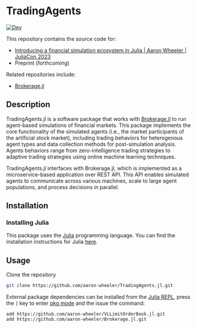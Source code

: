# TradingAgents

<!-- [![Stable](https://img.shields.io/badge/docs-stable-blue.svg)](https://aaron-wheeler.github.io/TradingAgents.jl/stable/) -->
[![Dev](https://img.shields.io/badge/docs-dev-blue.svg)](https://aaron-wheeler.github.io/TradingAgents.jl/dev/)
<!-- [![Build Status](https://github.com/aaron-wheeler/TradingAgents.jl/actions/workflows/CI.yml/badge.svg?branch=main)](https://github.com/aaron-wheeler/TradingAgents.jl/actions/workflows/CI.yml?query=branch%3Amain) -->

This repository contains the source code for:

* [Introducing a financial simulation ecosystem in Julia | Aaron Wheeler | JuliaCon 2023](https://www.youtube.com/watch?v=C2Itnbwf9hg)
* Preprint (forthcoming)

Related repositories include:

* [Brokerage.jl](https://github.com/aaron-wheeler/Brokerage.jl)

## Description

TradingAgents.jl is a software package that works with [Brokerage.jl](https://github.com/aaron-wheeler/Brokerage.jl) to run agent-based simulations of financial markets. This package implements the core functionality of the simulated agents (i.e., the market participants of the artificial stock market), including trading behaviors for heterogenous agent types and data collection methods for post-simulation analysis. Agents behaviors range from zero-intelligence trading strategies to adaptive trading strategies using online machine learning techniques. 

TradingAgents.jl interfaces with Brokerage.jl, which is implemented as a microservice-based application over REST API. This API enables simulated agents to communicate across various machines, scale to large agent populations, and process decisions in parallel.

## Installation

### Installing Julia
This package uses the [Julia](https://julialang.org) programming language. You can find the installation instructions for Julia [here](https://julialang.org/downloads/).

## Usage
Clone the repository
```sh
git clone https://github.com/aaron-wheeler/TradingAgents.jl.git
```
External package dependencies can be installed from the [Julia REPL](https://docs.julialang.org/en/v1/stdlib/REPL/), press the `]` key to enter [pkg mode](https://pkgdocs.julialang.org/v1/repl/) and the issue the command:
```
add https://github.com/aaron-wheeler/VLLimitOrderBook.jl.git
add https://github.com/aaron-wheeler/Brokerage.jl.git
```

<!-- ## Example

TODO -->